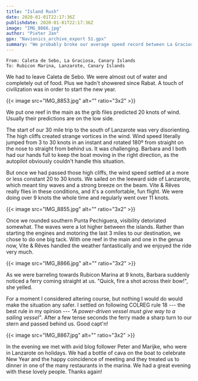 ```yaml
---
title: "Island Rush"
date: 2020-01-01T22:17:36Z
publishdate: 2020-01-01T22:17:36Z
image: "IMG_8866.jpg"
author: "Pieter Jan"
gpx: "Navionics_archive_export 51.gpx"
summary: "We probably broke our average speed record between La Graciosa and the south of Lanzarote"
---
```


`From: Caleta de Sebo, La Graciosa, Canary Islands`<br/>
`To: Rubicon Marina, Lanzarote, Canary Islands`

We had to leave Caleta de Sebo. We were almost out of water and completely out of food. Plus we hadn't showered since Rabat. A touch of civilization was in order to start the new year.

{{< image src="IMG_8853.jpg" alt="" ratio="3x2" >}}

We put one reef in the main as the grib files predicted 20 knots of wind. Usually their predictions are on the low side.

The start of our 30 mile trip to the south of Lanzarote was very disorienting. The high cliffs created strange vortices in the wind. Wind speed literally jumped from 3 to 30 knots in an instant and rotated 180º from straight on the nose to straight from behind us. It was challenging. Barbara and I both had our hands full to keep the boat moving in the right direction, as the autopilot obviously couldn't handle this situation.

But once we had passed those high cliffs, the wind speed settled at a more or less constant 20 to 30 knots. We sailed on the leeward side of Lanzarote, which meant tiny waves and a strong breeze on the beam. Vite & Rêves really flies in these conditions, and it's a comfortable, fun flight. We were doing over 9 knots the whole time and regularly went over 11 knots.

{{< image src="IMG_8855.jpg" alt="" ratio="3x2" >}}

Once we rounded southern Punta Pechiguera, visibility detoriated somewhat. The waves were a lot higher between the islands. Rather than starting the engines and motoring the last 3 miles to our destination, we chose to do one big tack. With one reef in the main and one in the genua now, Vite & Rêves handled the weather fantastically and we enjoyed the ride very much.

{{< image src="IMG_8866.jpg" alt="" ratio="3x2" >}}

As we were barreling towards Rubicon Marina at 9 knots, Barbara suddenly noticed a ferry coming straight at us. "Quick, fire a shot across their bow!", she yelled.

For a moment I considered altering course, but nothing I would do would make the situation any safer. I settled on following COLREG rule 18 --- the best rule in my opinion --- _"A power-driven vessel must give way to a sailing vessel"_. After a few tense seconds the ferry made a sharp turn to our stern and passed behind us. Good capt'n!

{{< image src="IMG_8867.jpg" alt="" ratio="3x2" >}}

In the evening we met with avid blog follower Peter and Marijke, who were in Lanzarote on holidays. We had a bottle of cava on the boat to celebrate New Year and the happy coincidence of meeting and they treated us to dinner in one of the many restaurants in the marina. We had a great evening with these lovely people. Thanks again!
